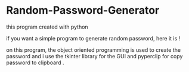 # Random-Password-Generator
this program created with python

if you want a simple program to generate random password, here it is ! 

on this program, the object oriented programming is used to create the password and i use the tkinter library for the GUI and pyperclip for copy password to clipboard .
